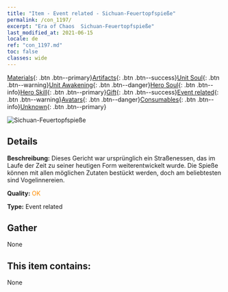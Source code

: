 ```yaml
---
title: "Item - Event related - Sichuan-Feuertopfspieße"
permalink: /con_1197/
excerpt: "Era of Chaos  Sichuan-Feuertopfspieße"
last_modified_at: 2021-06-15
locale: de
ref: "con_1197.md"
toc: false
classes: wide
---
```

 [Materials](/ItemsDE/){: .btn .btn--primary}[Artifacts](/ItemsDE/Artifacts/){: .btn .btn--success}[Unit Soul](/ItemsDE/UnitSoul/){: .btn .btn--warning}[Unit Awakening](/ItemsDE/UnitAwakening/){: .btn .btn--danger}[Hero Soul](/ItemsDE/HeroSoul/){: .btn .btn--info}[Hero Skill](/ItemsDE/HeroSkill/){: .btn .btn--primary}[Gift](/ItemsDE/Gift/){: .btn .btn--success}[Event related](/ItemsDE/Events/){: .btn .btn--warning}[Avatars](/ItemsDE/Avatars/){: .btn .btn--danger}[Consumables](/ItemsDE/Consumables/){: .btn .btn--info}[Unknown](/ItemsDE/Unknown/){: .btn .btn--primary}

 ![Sichuan-Feuertopfspieße](/images/t/i_81521121.png)

## Details
 **Beschreibung:** Dieses Gericht war ursprünglich ein Straßenessen, das im Laufe der Zeit zu seiner heutigen Form weiterentwickelt wurde. Die Spieße können mit allen möglichen Zutaten bestückt werden, doch am beliebtesten sind Vogelinnereien.

 **Quality:** <span style="color: #FF8C00">OK</span>

 **Type:** Event related

## Gather

  None

## This item contains:

  None

